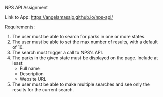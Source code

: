 NPS API Assignment

Link to App: https://angelamasajo.github.io/nps-api/

Requirements:
1. The user must be able to search for parks in one or more states.
2. The user must be able to set the max number of results, with a default of 10.
3. The search must trigger a call to NPS's API.
4. The parks in the given state must be displayed on the page. Include at least:
    - Full name
    - Description
    - Website URL
5. The user must be able to make multiple searches and see only the results for the current search.